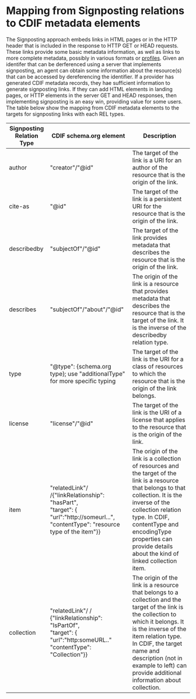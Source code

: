 # Mapping from Signposting relations to CDIF metadata elements

The Signposting approach embeds links in HTML pages or in the HTTP header that is included in the response to HTTP GET or HEAD requests. These links provide some basic metadata information, as well as links to more complete metadata, possibly in various formats or [profiles](https://signposting.org/FAIR/#level1). Given an identifer that can be derferenced using a server that implements signposting, an agent can obtain some information about the resource(s) that can be accessed by dereferencing the identifier. If a provider has generated CDIF metadata records, they hae sufficient information to generate signposting links. If they can add HTML <link> elements in landing pages, or HTTP <link> elements in the server GET and HEAD responses, then implementing signposting is an easy win, providing value for some users. The table below show the mapping from CDIF metadata elements to the targets for signposting links with each REL types. 

Signposting Relation Type | CDIF schema.org element | Description | 
------------------ | -------------------- | ----------------- | 
 |author | "creator"/"@id" | The target of the link is a URI for an author of the resource that is the origin of the link. | 
 |cite-as | "@id" | The target of the link is a persistent URI for the resource that is the origin of the link. | 
 |describedby | "subjectOf"/"@id" | The target of the link provides metadata that describes the resource that is the origin of the link. | 
 |describes | "subjectOf"/"about"/"@id" | The origin of the link is a resource that provides metadata that describes the resource that is the target of the link. It is the inverse of the describedby relation type. | 
 |type | "@type": {schema.org type}; use "additionalType" for more specific typing | The target of the link is the URI for a class of resources to which the resource that is the origin of the link belongs. | 
 |license | "license"/"@id" | The target of the link is the URI of a license that applies to the resource that is the origin of the link. | 
 |item | "relatedLink"/ /{"linkRelationship": "hasPart",<br>"target": {<br>"url":"http://someurl...", <br>"contentType": "resource type of the item"}} | The origin of the link is a collection of resources and the target of the link is a resource that belongs to that collection. It is the inverse of the collection relation type. In CDIF, contentType and encodingType properties can provide details about the kind of linked collection item. | 
 |collection | "relatedLink"/ / {"linkRelationship": "IsPartOf", <br>"target": {<br> "url":"http:someURL.."<br> "contentType": "Collection"}} | The origin of the link is a resource that belongs to a collection and the target of the link is the collection to which it belongs. It is the inverse of the item relation type. In CDIF, the target name and description (not in example to left) can provide additional information about collection. | 
